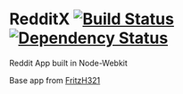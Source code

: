 RedditX [![Build Status](https://travis-ci.org/SlashmanX/RedditX.svg)](https://travis-ci.org/SlashmanX/RedditX) [![Dependency Status](https://david-dm.org/SlashmanX/RedditX.svg)](https://david-dm.org/SlashmanX/RedditX)
====================
Reddit App built in Node-Webkit

Base app from [FritzH321](https://github.com/FritzH321/node-webkit-base-app)